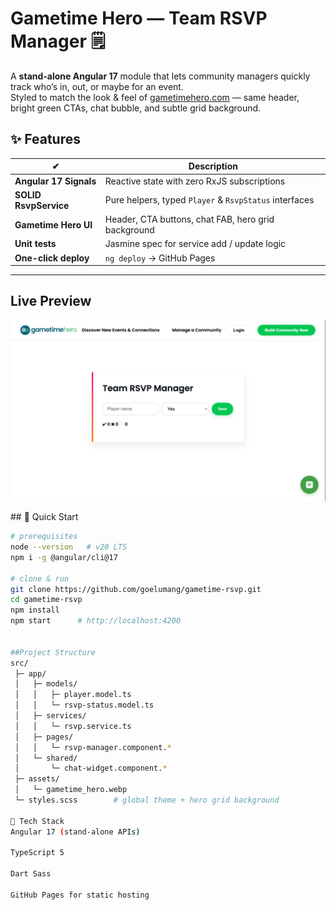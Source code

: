 # Gametime﻿ Hero — Team RSVP Manager 🗒️

A **stand-alone Angular 17** module that lets community managers quickly track who’s in, out, or maybe for an event.  
Styled to match the look & feel of [gametimehero.com](https://www.gametimehero.com) — same header, bright green CTAs, chat bubble, and subtle grid background.

## ✨ Features
|  ✔ | Description |
|----|-------------|
| **Angular 17 Signals** | Reactive state with zero RxJS subscriptions |
| **SOLID RsvpService** | Pure helpers, typed `Player` & `RsvpStatus` interfaces |
| **Gametime Hero UI**  | Header, CTA buttons, chat FAB, hero grid background |
| **Unit tests**        | Jasmine spec for service add / update logic |
| **One-click deploy**  | `ng deploy` → GitHub Pages |
---

## Live Preview

<p align="center">
  <img src="src/assets/Gametime_Hero_rsvp.png" width="720" alt="RSVP Manager demo">
</p>
## 🚀 Quick Start

```bash
# prerequisites
node --version   # v20 LTS
npm i -g @angular/cli@17

# clone & run
git clone https://github.com/goelumang/gametime-rsvp.git
cd gametime-rsvp
npm install
npm start      # http://localhost:4200


##Project Structure
src/
 ├─ app/
 │   ├─ models/
 │   │   ├─ player.model.ts
 │   │   └─ rsvp-status.model.ts
 │   ├─ services/
 │   │   └─ rsvp.service.ts
 │   ├─ pages/
 │   │   └─ rsvp-manager.component.*
 │   └─ shared/
 │       └─ chat-widget.component.*
 ├─ assets/
 │   └─ gametime_hero.webp
 └─ styles.scss        # global theme + hero grid background

📜 Tech Stack
Angular 17 (stand-alone APIs)

TypeScript 5

Dart Sass

GitHub Pages for static hosting


